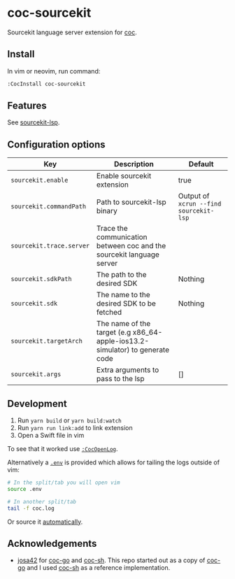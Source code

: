 # coc-sourcekit

Sourcekit language server extension for [coc].

[coc]: https://github.com/neoclide/coc.nvim

## Install

In vim or neovim, run command:

```sh
:CocInstall coc-sourcekit
```
## Features

See [sourcekit-lsp].

[sourcekit-lsp]: https://github.com/apple/sourcekit-lsp


## Configuration options

|Key|Description|Default|
|----|------------|-----|
|`sourcekit.enable`|Enable sourcekit extension|true|
|`sourcekit.commandPath`|Path to sourcekit-lsp binary|Output of `xcrun --find sourcekit-lsp`|
|`sourcekit.trace.server`|Trace the communication between coc and the sourcekit language server|
|`sourcekit.sdkPath`|The path to the desired SDK|Nothing|
|`sourcekit.sdk`|The name to the desired SDK to be fetched|Nothing|
|`sourcekit.targetArch`| The name of the target (e.g x86_64-apple-ios13.2-simulator) to generate code |
|`sourcekit.args`|Extra arguments to pass to the lsp|[]|

## Development

1. Run `yarn build` or `yarn build:watch`
2. Run `yarn run link:add` to link extension
3. Open a Swift file in vim

To see that it worked use [`:CocOpenLog`].


Alternatively a [`.env`](.env) is provided which allows for tailing the logs outside of vim:

```sh
# In the split/tab you will open vim
source .env

# In another split/tab
tail -f coc.log
```

Or source it [automatically](https://github.com/klaaspieter/dotfiles/blob/5c2c1a6fa1a6f9ccc9031c3dc8de2ea9a3c4fdb0/zshrc#L327-L334).

[`:CocOpenLog`]: https://github.com/neoclide/coc.nvim/blob/db5ffd2ff0d766c2cfbd711898e8a3f5736e038c/doc/coc.txt#L1659

## Acknowledgements

- [josa42] for [coc-go] and [coc-sh]. This repo started out as a copy of [coc-go] and I used [coc-sh] as a reference implementation.

[josa42]: https://github.com/josa42
[coc-go]: https://github.com/josa42/coc-go
[coc-sh]: https://github.com/josa42/coc-sh
